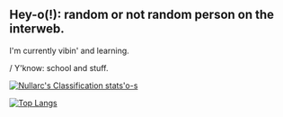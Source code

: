 ## Hey-o(!): random or not random person on the interweb.
I'm currently vibin' and learning.

  / Y'know: school and stuff.

[![Nullarc's Classification stats'o-s](https://github-readme-stats.vercel.app/api?username=SA-Nullarc&show_icons=true&theme=aura_dark&hide_border=true&bg_color=90,331F26,3A2824,331F26,251726&include_all_commits=true&custom_title=Nullarc's-Classification-stats'o-s)](https://github.com/SA-Nullarc/SA-Nullarc)

[![Top Langs](https://github-readme-stats.vercel.app/api/top-langs/?username=SA-Nullarc)](https://github.com/SA-Nullarc/SA-Nullarc)

